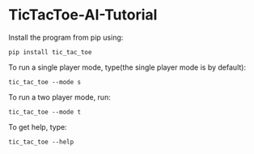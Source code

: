 # TicTacToe-AI-Tutorial

Install the program from pip using:
```
pip install tic_tac_toe
```

To run a single player mode, type(the single player mode is by default):
```
tic_tac_toe --mode s
```

To run a two player mode, run:
```
tic_tac_toe --mode t
```

To get help, type:
```
tic_tac_toe --help
```
